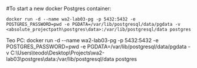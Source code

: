#To start a new docker Postgres container:

`docker run -d --name wa2-lab03-pg -p 5432:5432 -e POSTGRES_PASSWORD=pwd -e PGDATA=/var/lib/postgresql/data/pgdata -v <absolute_projectpath\postgres\data>:/var/lib/postgresql/data postgres`

Teo PC:
docker run -d --name wa2-lab03-pg -p 5432:5432 -e POSTGRES_PASSWORD=pwd -e PGDATA=/var/lib/postgresql/data/pgdata -v C:\Users\teodo\Desktop\Projects\wa2-lab03\postgres\data:/var/lib/postgresql/data postgres
